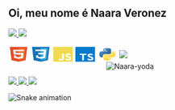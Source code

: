 ## Oi, meu nome é Naara Veronez
<div>
	<a href="https://github.com/naaracrv">
		<img height="175em" src="https://github-readme-stats.vercel.app/api?username=naaracrv&show_icons=true&theme=tokyonight&include_all_commits=true"/>
		<img height="175em" src="https://github-readme-stats.vercel.app/api/top-langs/?username=naaracrv&layout=compact&langs_count=16&theme=tokyonight"/>
	</a>
</div>
<div style="display: inline_block">
	<br>
	<img align="center" alt="Naara-HTML" height="30" width="40" src="https://raw.githubusercontent.com/devicons/devicon/master/icons/html5/html5-original.svg">
	<img align="center" alt="Naara-CSS" height="30" width="40" src="https://raw.githubusercontent.com/devicons/devicon/master/icons/css3/css3-original.svg">
	<img align="center" alt="Naara-Js" height="30" width="40" src="https://raw.githubusercontent.com/devicons/devicon/master/icons/javascript/javascript-plain.svg">
	<img align="center" alt="Naara-Ts" height="30" width="40" src="https://raw.githubusercontent.com/devicons/devicon/master/icons/typescript/typescript-plain.svg">
	<img align="center" alt="Naara-Python" height="30" width="40" src="https://raw.githubusercontent.com/devicons/devicon/master/icons/python/python-original.svg">
	<img align="center" src="https://visitor-badge.laobi.icu/badge?page_id=naara_veronez"><!-- numero de visitantes -->
	<img align="right" alt="Naara-yoda" height="180" width="310" src="https://i.pinimg.com/originals/f7/1a/29/f71a298ba0d77cbf935166da99a9f759.gif">
<!-- 	<img align="right" alt="Naara-yoda" src="http://pa1.narvii.com/7048/710e505c733dd8697b1ca96bb41b6a079e9ba53fr1-370-300_00.gif"> -->
</div>

 ##
 
 
<div> 
	<a href = "naaracristinarv@gmail.com">
		<img src="https://img.shields.io/badge/-Gmail-%23333?style=for-the-badge&logo=gmail&logoColor=white" target="_blank">
	</a>
    <a href="https://www.linkedin.com/in/naara-veronez/" target="_blank">
		<img src="https://img.shields.io/badge/-LinkedIn-%230077B5?style=for-the-badge&logo=linkedin&logoColor=white" target="_blank">
	</a> 
<!--   	<a href="https://www.twitch.tv/naara_veronez" target="_blank">
<img src="https://img.shields.io/badge/Twitch-9146FF?style=for-the-badge&logo=twitch&logoColor=white" target="_blank">
	</a> -->
	<a href="https://www.instagram.com/naara_veronez/" target="_blank">
		<img src="https://img.shields.io/badge/-Instagram-%23E4405F?style=for-the-badge&logo=instagram&logoColor=white" target="_blank">
	</a>
 
  ![Snake animation](https://github.com/naaracrv/naaracrv/blob/output/github-contribution-grid-snake.svg)
 
	
</div>

